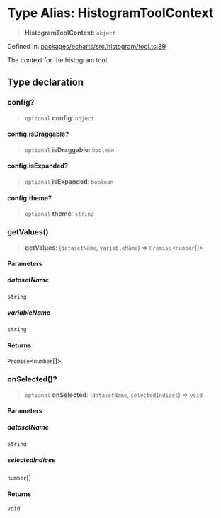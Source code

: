 # Type Alias: HistogramToolContext

> **HistogramToolContext**: `object`

Defined in: [packages/echarts/src/histogram/tool.ts:89](https://github.com/GeoDaCenter/openassistant/blob/994a31d776db171047aa7cd650eb798b5317f644/packages/echarts/src/histogram/tool.ts#L89)

The context for the histogram tool.

## Type declaration

### config?

> `optional` **config**: `object`

#### config.isDraggable?

> `optional` **isDraggable**: `boolean`

#### config.isExpanded?

> `optional` **isExpanded**: `boolean`

#### config.theme?

> `optional` **theme**: `string`

### getValues()

> **getValues**: (`datasetName`, `variableName`) => `Promise`\<`number`[]\>

#### Parameters

##### datasetName

`string`

##### variableName

`string`

#### Returns

`Promise`\<`number`[]\>

### onSelected()?

> `optional` **onSelected**: (`datasetName`, `selectedIndices`) => `void`

#### Parameters

##### datasetName

`string`

##### selectedIndices

`number`[]

#### Returns

`void`
